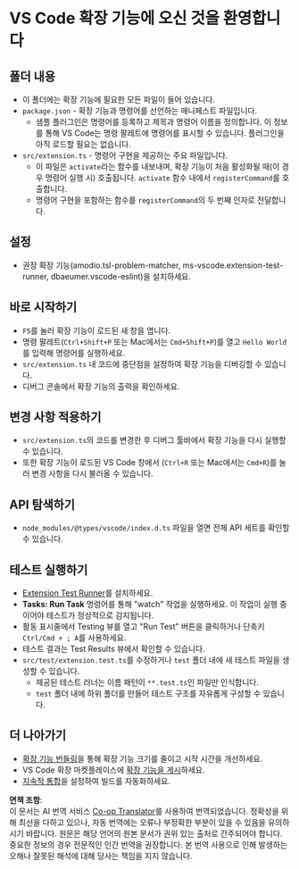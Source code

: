 <!--
CO_OP_TRANSLATOR_METADATA:
{
  "original_hash": "62b2632720dd39ef391d6b60b9b4bfb8",
  "translation_date": "2025-07-16T16:59:37+00:00",
  "source_file": "code/07.Lab/01/Apple/phi3ext/vsc-extension-quickstart.md",
  "language_code": "ko"
}
-->
# VS Code 확장 기능에 오신 것을 환영합니다

## 폴더 내용

* 이 폴더에는 확장 기능에 필요한 모든 파일이 들어 있습니다.
* `package.json` - 확장 기능과 명령어를 선언하는 매니페스트 파일입니다.
  * 샘플 플러그인은 명령어를 등록하고 제목과 명령어 이름을 정의합니다. 이 정보를 통해 VS Code는 명령 팔레트에 명령어를 표시할 수 있습니다. 플러그인을 아직 로드할 필요는 없습니다.
* `src/extension.ts` - 명령어 구현을 제공하는 주요 파일입니다.
  * 이 파일은 `activate`라는 함수를 내보내며, 확장 기능이 처음 활성화될 때(이 경우 명령어 실행 시) 호출됩니다. `activate` 함수 내에서 `registerCommand`를 호출합니다.
  * 명령어 구현을 포함하는 함수를 `registerCommand`의 두 번째 인자로 전달합니다.

## 설정

* 권장 확장 기능(amodio.tsl-problem-matcher, ms-vscode.extension-test-runner, dbaeumer.vscode-eslint)을 설치하세요.

## 바로 시작하기

* `F5`를 눌러 확장 기능이 로드된 새 창을 엽니다.
* 명령 팔레트(`Ctrl+Shift+P` 또는 Mac에서는 `Cmd+Shift+P`)를 열고 `Hello World`를 입력해 명령어를 실행하세요.
* `src/extension.ts` 내 코드에 중단점을 설정하여 확장 기능을 디버깅할 수 있습니다.
* 디버그 콘솔에서 확장 기능의 출력을 확인하세요.

## 변경 사항 적용하기

* `src/extension.ts`의 코드를 변경한 후 디버그 툴바에서 확장 기능을 다시 실행할 수 있습니다.
* 또한 확장 기능이 로드된 VS Code 창에서 (`Ctrl+R` 또는 Mac에서는 `Cmd+R`)를 눌러 변경 사항을 다시 불러올 수 있습니다.

## API 탐색하기

* `node_modules/@types/vscode/index.d.ts` 파일을 열면 전체 API 세트를 확인할 수 있습니다.

## 테스트 실행하기

* [Extension Test Runner](https://marketplace.visualstudio.com/items?itemName=ms-vscode.extension-test-runner)를 설치하세요.
* **Tasks: Run Task** 명령어를 통해 "watch" 작업을 실행하세요. 이 작업이 실행 중이어야 테스트가 정상적으로 감지됩니다.
* 활동 표시줄에서 Testing 뷰를 열고 "Run Test" 버튼을 클릭하거나 단축키 `Ctrl/Cmd + ; A`를 사용하세요.
* 테스트 결과는 Test Results 뷰에서 확인할 수 있습니다.
* `src/test/extension.test.ts`를 수정하거나 `test` 폴더 내에 새 테스트 파일을 생성할 수 있습니다.
  * 제공된 테스트 러너는 이름 패턴이 `**.test.ts`인 파일만 인식합니다.
  * `test` 폴더 내에 하위 폴더를 만들어 테스트 구조를 자유롭게 구성할 수 있습니다.

## 더 나아가기

* [확장 기능 번들링](https://code.visualstudio.com/api/working-with-extensions/bundling-extension)을 통해 확장 기능 크기를 줄이고 시작 시간을 개선하세요.
* VS Code 확장 마켓플레이스에 [확장 기능을 게시](https://code.visualstudio.com/api/working-with-extensions/publishing-extension)하세요.
* [지속적 통합](https://code.visualstudio.com/api/working-with-extensions/continuous-integration)을 설정하여 빌드를 자동화하세요.

**면책 조항**:  
이 문서는 AI 번역 서비스 [Co-op Translator](https://github.com/Azure/co-op-translator)를 사용하여 번역되었습니다. 정확성을 위해 최선을 다하고 있으나, 자동 번역에는 오류나 부정확한 부분이 있을 수 있음을 유의하시기 바랍니다. 원문은 해당 언어의 원본 문서가 권위 있는 출처로 간주되어야 합니다. 중요한 정보의 경우 전문적인 인간 번역을 권장합니다. 본 번역 사용으로 인해 발생하는 오해나 잘못된 해석에 대해 당사는 책임을 지지 않습니다.